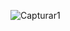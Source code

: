 ![Capturar1](https://user-images.githubusercontent.com/46490801/73390812-a43a0100-42b5-11ea-87ab-05e7f1a79a97.png)
